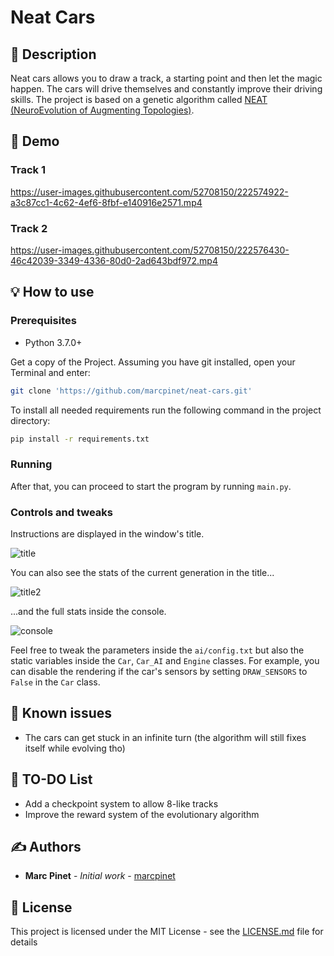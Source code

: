 # Neat Cars

## 📝 Description

Neat cars allows you to draw a track, a starting point and then let the magic happen. The cars will drive themselves and constantly improve their driving skills. The project is based on a genetic algorithm called [NEAT (NeuroEvolution of Augmenting Topologies)](https://en.wikipedia.org/wiki/Neuroevolution_of_augmenting_topologies).

## 🎥 Demo

### Track 1

https://user-images.githubusercontent.com/52708150/222574922-a3c87cc1-4c62-4ef6-8fbf-e140916e2571.mp4

### Track 2

https://user-images.githubusercontent.com/52708150/222576430-46c42039-3349-4336-80d0-2ad643bdf972.mp4

## 💡 How to use

### Prerequisites

* Python 3.7.0+

Get a copy of the Project. Assuming you have git installed, open your Terminal and enter:

```bash
git clone 'https://github.com/marcpinet/neat-cars.git'
```

To install all needed requirements run the following command in the project directory:

```bash
pip install -r requirements.txt
```

### Running

After that, you can proceed to start the program by running `main.py`.

### Controls and tweaks

Instructions are displayed in the window's title.

![title](https://i.imgur.com/ikz1mq5.png)

You can also see the stats of the current generation in the title...

![title2](https://i.imgur.com/dJigMyt.png)

...and the full stats inside the console.

![console](https://i.imgur.com/TuNHLf4.png)

Feel free to tweak the parameters inside the `ai/config.txt` but also the static variables inside the `Car`, `Car_AI` and `Engine` classes.
For example, you can disable the rendering if the car's sensors by setting `DRAW_SENSORS` to `False` in the `Car` class.

## 🐛 Known issues

* The cars can get stuck in an infinite turn (the algorithm will still fixes itself while evolving tho)

## 🥅 TO-DO List

* Add a checkpoint system to allow 8-like tracks
* Improve the reward system of the evolutionary algorithm

## ✍️ Authors

* **Marc Pinet** - *Initial work* - [marcpinet](https://github.com/marcpinet)

## 📃 License

This project is licensed under the MIT License - see the [LICENSE.md](LICENSE.md) file for details
